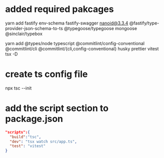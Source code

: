 # added required pakcages
yarn add fastify env-schema fastify-swagger nanoid@3.3.4 @fastify/type-provider-json-schema-to-ts @typegoose/typegoose mongoose @sinclair/typebox

yarn add @types/node typescript @commitlint/config-conventional @commitlint/cli @commitlint/{cli,config-conventional} husky prettier vitest tsx -D

# create ts config file
npx tsc --init

# add the script section to package.json 
```json
"scripts":{
  "build":"tsc",
  "dev": "tsx watch src/app.ts",
  "test": "vitest"
}
```